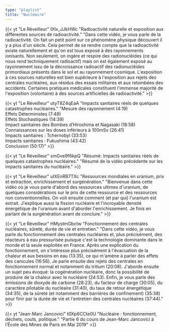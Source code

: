 ```yaml
---
type: "playlist"
title: "Nucléaire"
---
```



{{< yt "Le Réveilleur" 0tlx_JJkHWc "Radioactivité naturelle et exposition aux différentes sources de radioactivité." "Dans cette vidéo, je vous parle de la radioactivité. On fait un petit point sur ce phénomène physique découvert il y a plus d'un siècle. Cela permet de se rendre compte que la radioactivité existe naturellement et qu'on est tous exposé à des rayonnements ionisants. Non seulement, on ingère et respire des radionucléides (ce qui nous rend techniquement radioactif) mais on est également exposé au rayonnement issu de la décroissance radioactif des radionucléides primordiaux présents dans le sol et au rayonnement cosmique. L'exposition à ces sources naturelles est bien supérieure à l'exposition aux rejets des centrales nucléaires, aux résidus des essais militaires et aux retombées des accidents. Certaines pratiques médicales constituent l'immense majorité de l'exposition (volontaire) à des sources artificielles de radioactivité." >}}

{{< yt "Le Réveilleur" utyT8Z4qEaA "Impacts sanitaires réels de quelques catastrophes nucléaires." "Mesure des rayonnement (4:19) <br>Effets Déterministes (7:48)<br>Effets Stochastiques (14:39)<br>Impact sanitaires des Bombes d’Hiroshima et Nagasaki (18:58)<br>Connaissances sur les doses inférieurs à 100mSv (26:41)<br>Impacts sanitaires : Tchernobyl (33:53)<br>Impacts sanitaires : Fukushima (43:42)<br>Conclusion (50:17)" >}}

{{< yt "Le Réveilleur" smGve9f6kpQ "Résumé: Impacts sanitaires réels de quelques catastrophes nucléaires." "Résumé de la vidéo précédente sur les impacts sanitaires du nucléaire." >}}

{{< yt "Le Réveilleur" uIXEnRB7TXc "Ressources mondiales en uranium, prix et extraction, enrichissement et surgénération." "Bienvenue dans cette vidéo où je vous parle d'abord des ressources ultimes d'uranium, de quelques considérations sur le prix de cette ressource et des ressources non conventionnelles. On voit ensuite comment (et par qui) l'uranium est extrait. J'explique aussi la fission nucléaire et l'incroyable densité énergétique de l'uranium avant d'aborder l'enrichissement. Je finis en parlant de la surgénération avant de conclure." >}}

{{< yt "Le Réveilleur" HMystmGbctw "Fonctionnement des centrales nucléaires, sûreté, durée de vie et entretien." "Dans cette vidéo, je vous parle du fonctionnement des centrales nucléaires et, plus précisément, des réacteurs à eau pressurisée puisque c'est la technologie dominante dans le monde et la seule exploitée en France. Après une explication du fonctionnement, on s'intéresse plus précisément à l'évacuation de la chaleur et aux besoins en eau (13:35), ce qui m'amène à parler des effets des canicules (16:56). Je parle ensuite des rejets des centrales en fonctionnement normal et notamment du tritium (20:08). J'aborde ensuite un sujet peu évoqué: la cogénération nucléaire, donc la possibilité de produire de la chaleur avec le nucléaire (24:53). Enfin, je vous parle des émissions de dioxyde de carbone (28:23), du facteur de charge (30:05), du caractère pilotable du nucléaire (31:40), du taux de retour énergétique (34:35), de la sûreté (et notamment des barrières de confinement) (35:38) pour finir par la durée de vie et l'entretien des centrales nucléaires (37:44)." >}}

{{< yt "Jean-Marc Jancovici" t0Xp6CCte0U "Nucléaire : fonctionnement, déchets, couts, politique." "Partie 6 du cours de Jean-Marc Jancovici à l’École des Mines de Paris en Mai 2019" >}}
